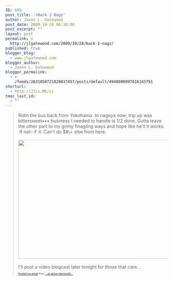 ```yaml
---
ID: 693
post_title: '>Back 2 Nagz'
author: Jason L. Gatewood
post_date: 2009-10-28 06:38:00
post_excerpt: ""
layout: post
permalink: >
  http://jlgatewood.com/2009/10/28/back-2-nagz/
published: true
blogger_blog:
  - www.jlgatewood.com
blogger_author:
  - Jason L. Gatewood
blogger_permalink:
  - >
    /feeds/2631850721828837457/posts/default/4940800097016143791
shorturl:
  - http://J7is.ME/iz
tmac_last_id:
  - ""
---
```

><div><span style=""><span>Ridin the bus back from Yokohama  to nagoya now; trip up was bittersweet••• business I needed to handle is 1/2 done. Gotta leave the other part to my grimy finagling ways and hope like he'll it works.  If not--F it. Can't do $#¡+ else from here.<br /></span></span><br /><a href="http://posterous.com/getfile/files.posterous.com/starrwulfe/TOhQi5JqdVOVdxPzxNm90gQ2KasoDl76bhB5bPt6EykTarMpeTwDjMcRFSvz/image.png"><img src="http://posterous.com/getfile/files.posterous.com/starrwulfe/nXbB3Ae2QhH4UAxgs6koDoNC1fBzFcog11JaVOVbpCNENMkMrauhl7KwYhMc/image.png.scaled.500.jpg" width="500" height="370" /></a> </div><div><span style=""><br /><span>I'll post a video blogcast later tonight for those that care...</span></span><br /></div>      <p style="font-size: 8px;">  <a href="http://posterous.com">Posted via email</a>   from <a href="http://starrwulfe.posterous.com/back-2-nagz">...all about starrwulfe...</a>  </p>